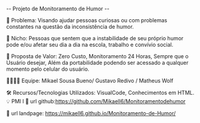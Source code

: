 -- Projeto de Monitoramento de Humor --

🙁 Problema: Visando ajudar pessoas curiosas ou com problemas constantes na questão da inconsistência de humor.

🙂 Nicho: Pessoas que sentem que a instabilidade de seu próprio humor pode e/ou afetar seu dia a dia na escola, trabalho e convívio social.

🎁 Proposta de Valor: Zero Custo, Monitoramento 24 Horas, Sempre que o Usuário desejar, Além da portabilidade podendo ser acessado a qualquer momento pelo celular do usuário.

🧑‍💻👩‍💻 Equipe: Mikael Sousa Bueno/ Gustavo Redivo / Matheus Wolf

🛠️ Recursos/Tecnologias Utilizados: VisualCode, Conhecimentos em HTML.
💡 PMI I
🔗 url github:https://github.com/Mikaell6/Monitoramentodehumor

🛬 url landpage: https://mikaell6.github.io/Monitoramento-de-Humor/

